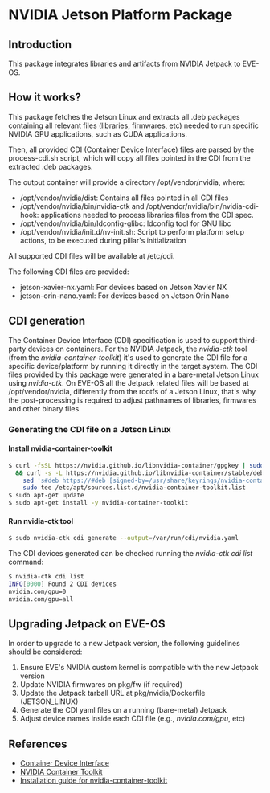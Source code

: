 # NVIDIA Jetson Platform Package

## Introduction

This package integrates libraries and artifacts from NVIDIA Jetpack to
EVE-OS.

## How it works?

This package fetches the Jetson Linux and extracts all .deb packages
containing all relevant files (libraries, firmwares, etc) needed to run
specific NVIDIA GPU applications, such as CUDA applications.

Then, all provided CDI (Container Device Interface) files are parsed by the
process-cdi.sh script, which will copy all files pointed in the CDI from
the extracted .deb packages.

The output container will provide a directory /opt/vendor/nvidia, where:

* /opt/vendor/nvidia/dist: Contains all files pointed in all CDI files
* /opt/vendor/nvidia/bin/nvidia-ctk and
  /opt/vendor/nvidia/bin/nvidia-cdi-hook: applications needed to process
  libraries files from the CDI spec.
* /opt/vendor/nvidia/bin/ldconfig-glibc: ldconfig tool for GNU libc
* /opt/vendor/nvidia/init.d/nv-init.sh: Script to perform platform setup
  actions, to be executed during pillar's initialization

All supported CDI files will be available at /etc/cdi.

The following CDI files are provided:

* jetson-xavier-nx.yaml: For devices based on Jetson Xavier NX
* jetson-orin-nano.yaml: For devices based on Jetson Orin Nano

## CDI generation

The Container Device Interface (CDI) specification is used to support
third-party devices on containers. For the NVIDIA Jetpack, the _nvidia-ctk_
tool (from the _nvidia-container-toolkit_) it's used to generate the CDI
file for a specific device/platform by running it directly in the target
system. The CDI files provided by this package were generated in a
bare-metal Jetson Linux using _nvidia-ctk_. On EVE-OS all the Jetpack
related files will be based at /opt/vendor/nvidia, differently from the
rootfs of a Jetson Linux, that's why the post-processing is required to
adjust pathnames of libraries, firmwares and other binary files.

### Generating the CDI file on a Jetson Linux

#### Install nvidia-container-toolkit

```sh
$ curl -fsSL https://nvidia.github.io/libnvidia-container/gpgkey | sudo gpg --dearmor -o /usr/share/keyrings/nvidia-container-toolkit-keyring.gpg \
  && curl -s -L https://nvidia.github.io/libnvidia-container/stable/deb/nvidia-container-toolkit.list | \
    sed 's#deb https://#deb [signed-by=/usr/share/keyrings/nvidia-container-toolkit-keyring.gpg] https://#g' | \
    sudo tee /etc/apt/sources.list.d/nvidia-container-toolkit.list
$ sudo apt-get update
$ sudo apt-get install -y nvidia-container-toolkit
```

#### Run nvidia-ctk tool

```sh
$ sudo nvidia-ctk cdi generate --output=/var/run/cdi/nvidia.yaml
```

The CDI devices generated can be checked running the _nvidia-ctk cdi list_ command:

```sh
$ nvidia-ctk cdi list
INFO[0000] Found 2 CDI devices
nvidia.com/gpu=0
nvidia.com/gpu=all
```

## Upgrading Jetpack on EVE-OS

In order to upgrade to a new Jetpack version, the following guidelines
should be considered:

1. Ensure EVE's NVIDIA custom kernel is compatible with the new Jetpack version
1. Update NVIDIA firmwares on pkg/fw (if required)
1. Update the Jetpack tarball URL at pkg/nvidia/Dockerfile (JETSON_LINUX)
1. Generate the CDI yaml files on a running (bare-metal) Jetpack
1. Adjust device names inside each CDI file (e.g., _nvidia.com/gpu_, etc)

## References

* [Container Device Interface](https://github.com/cncf-tags/container-device-interface)
* [NVIDIA Container Toolkit](https://github.com/NVIDIA/nvidia-container-toolkit)
* [Installation guide for nvidia-container-toolkit](https://docs.nvidia.com/datacenter/cloud-native/container-toolkit/latest/install-guide.html)

